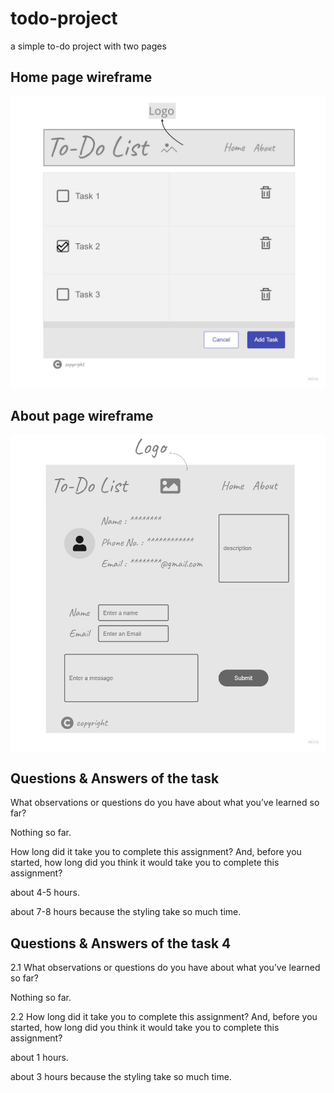 # todo-project
a simple to-do project with two pages

## Home page wireframe

![home wireframe](./pic/to-do%20list%202.jpg)

## About page wireframe

![about wireframe](./pic/About%20Page.jpg)

## Questions & Answers of the task

What observations or questions do you have about what you’ve learned so far?

Nothing so far.  

How long did it take you to complete this assignment? And, before you started, how long did you think it would take you to complete this assignment?

about 4-5 hours.

about 7-8 hours because the styling take so much time.

## Questions & Answers of the task 4

2.1 What observations or questions do you have about what you’ve learned so far?

Nothing so far.  

2.2 How long did it take you to complete this assignment? And, before you started, how long did you think it would take you to complete this assignment?

about 1 hours.

about 3 hours because the styling take so much time.